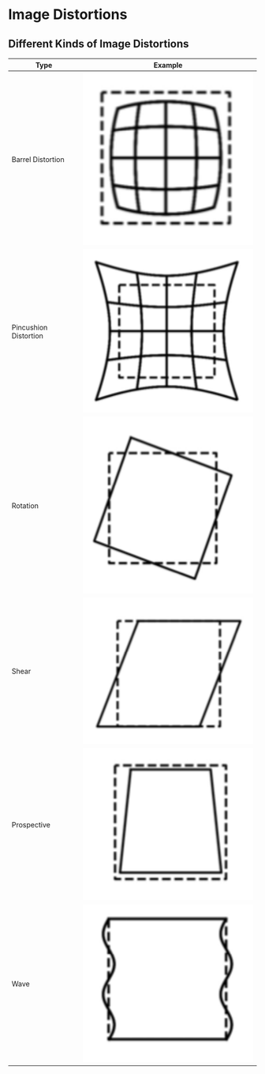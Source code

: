 # Image Distortions
## Different Kinds of Image Distortions
|Type|Example|
|---|---|
|Barrel Distortion|<img width="400" src="./static/images/barrel.png">|
|Pincushion Distortion|<img width="400" src="./static/images/pincushion.png">|
|Rotation|<img width="400" src="./static/images/rotation.png">|
|Shear|<img width="400" src="./static/images/shear.png">|
|Prospective|<img width="400" src="./static/images/perspective.png">|
|Wave|<img width="400" src="./static/images/wave.png">|